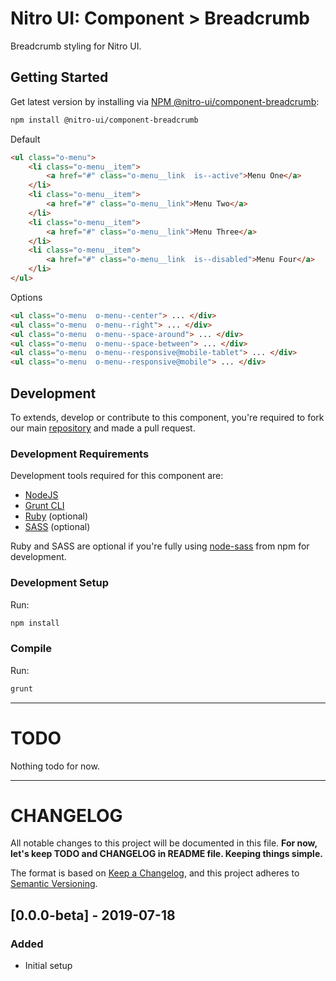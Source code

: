 # Nitro UI: Component > Breadcrumb

Breadcrumb styling for Nitro UI.

## Getting Started

Get latest version by installing via [NPM @nitro-ui/component-breadcrumb](https://www.npmjs.com/package/@nitro-ui/component-breadcrumb):

```sh
npm install @nitro-ui/component-breadcrumb
```

Default

```html
<ul class="o-menu">
    <li class="o-menu__item">
        <a href="#" class="o-menu__link  is--active">Menu One</a>
    </li>
    <li class="o-menu__item">
        <a href="#" class="o-menu__link">Menu Two</a>
    </li>
    <li class="o-menu__item">
        <a href="#" class="o-menu__link">Menu Three</a>
    </li>
    <li class="o-menu__item">
        <a href="#" class="o-menu__link  is--disabled">Menu Four</a>
    </li>
</ul>
```

Options

```html
<ul class="o-menu  o-menu--center"> ... </div>
<ul class="o-menu  o-menu--right"> ... </div>
<ul class="o-menu  o-menu--space-around"> ... </div>
<ul class="o-menu  o-menu--space-between"> ... </div>
<ul class="o-menu  o-menu--responsive@mobile-tablet"> ... </div>
<ul class="o-menu  o-menu--responsive@mobile"> ... </div>
```

## Development

To extends, develop or contribute to this component, you're required to fork our main [repository](https://github.com/icarasia-engineering/nitro-ui) and made a pull request.

### Development Requirements

Development tools required for this component are:

- [NodeJS](https://nodejs.org/en/)
- [Grunt CLI](https://gruntjs.com)
- [Ruby](https://www.ruby-lang.org/en/) (optional)
- [SASS](https://sass-lang.com) (optional)

Ruby and SASS are optional if you're fully using [node-sass](https://github.com/sass/node-sass) from npm for development.

### Development Setup

Run:

```sh
npm install
```

### Compile

Run:

```sh
grunt
```
---

# TODO

Nothing todo for now.

---

# CHANGELOG

All notable changes to this project will be documented in this file. **For now, let's keep TODO and CHANGELOG in README file. Keeping things simple.**

The format is based on [Keep a Changelog](https://keepachangelog.com/en/1.0.0/),
and this project adheres to [Semantic Versioning](https://semver.org/spec/v2.0.0.html).

## [0.0.0-beta] - 2019-07-18
### Added
- Initial setup
